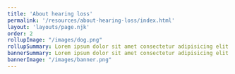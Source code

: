 ```yaml
---
title: 'About hearing loss'
permalink: '/resources/about-hearing-loss/index.html'
layout: 'layouts/page.njk'
order: 2
rollupImage: "/images/dog.png"
rollupSummary: Lorem ipsum dolor sit amet consectetur adipisicing elit.
bannerSummary: Lorem ipsum dolor sit amet consectetur adipisicing elit.
bannerImage: "/images/banner.png"
---
```

